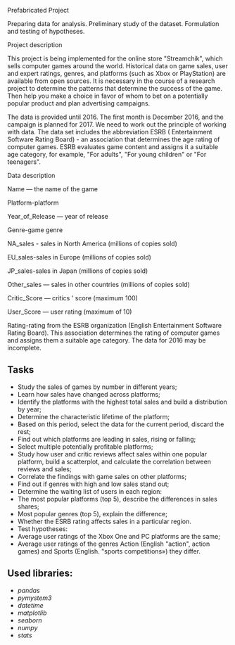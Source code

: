 Prefabricated Project

Preparing data for analysis. Preliminary study of the dataset. Formulation and testing of hypotheses.

Project description

This project is being implemented for the online store "Streamchik", which sells computer games around the world. Historical data on game sales, user and expert ratings, genres, and platforms (such as Xbox or PlayStation) are available from open sources. It is necessary in the course of a research project to determine the patterns that determine the success of the game. Then help you make a choice in favor of whom to bet on a potentially popular product and plan advertising campaigns.

The data is provided until 2016. The first month is December 2016, and the campaign is planned for 2017. We need to work out the principle of working with data.
The data set includes the abbreviation ESRB ( Entertainment Software Rating Board) - an association that determines the age rating of computer games. ESRB evaluates game content and assigns it a suitable age category, for example, "For adults", "For young children" or "For teenagers".


Data description


Name — the name of the game

Platform-platform

Year_of_Release — year of release

Genre-game genre

NA_sales - sales in North America (millions of copies sold)

EU_sales-sales in Europe (millions of copies sold)

JP_sales-sales in Japan (millions of copies sold)

Other_sales — sales in other countries (millions of copies sold)

Critic_Score — critics ' score (maximum 100)

User_Score — user rating (maximum of 10)

Rating-rating from the ESRB organization (English Entertainment Software Rating Board). This association determines the rating of computer games and assigns them a suitable age category.
The data for 2016 may be incomplete.


## Tasks

- Study the sales of games by number in different years;
- Learn how sales have changed across platforms;
- Identify the platforms with the highest total sales and build a distribution by year;
- Determine the characteristic lifetime of the platform;
- Based on this period, select the data for the current period, discard the rest;
- Find out which platforms are leading in sales, rising or falling;
- Select multiple potentially profitable platforms;
- Study how user and critic reviews affect sales within one popular platform, build a scatterplot, and calculate the correlation between reviews and sales;
- Correlate the findings with game sales on other platforms;
- Find out if genres with high and low sales stand out;
- Determine the waiting list of users in each region:
- The most popular platforms (top 5), describe the differences in sales shares;
- Most popular genres (top 5), explain the difference;
- Whether the ESRB rating affects sales in a particular region.
- Test hypotheses:
- Average user ratings of the Xbox One and PC platforms are the same;
- Average user ratings of the genres Action (English "action", action games) and Sports (English. "sports competitions») they differ.

## Used libraries:
- *pandas*
- *pymystem3*
- *datetime*
- *matplotlib*
- *seaborn*
- *numpy*
- *stats*
